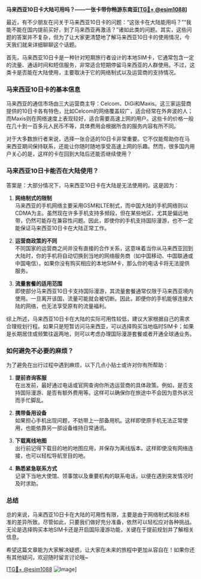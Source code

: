 **马来西亚10日卡大陆可用吗？——一张卡带你畅游东南亚[[TG💪+ @esim1088](https://t.me/s/esim1088)]**

最近，有不少朋友在问关于马来西亚10日卡的问题：“这张卡在大陆能用吗？”“我能不能在国内提前买好，到了马来西亚再激活？”诸如此类的问题。其实，这些问题的答案并不复杂，但为了让大家更清楚地了解马来西亚10日卡的使用情况，今天我们就来详细聊聊这个话题。

首先，马来西亚10日卡是一种针对短期旅行者设计的本地SIM卡，它通常包含一定的流量、通话时间和短信服务，非常适合短期停留马来西亚的人群使用。不过，这类卡是否能在大陆使用，主要取决于它的网络制式以及运营商的支持情况。

### 马来西亚10日卡的基本信息

马来西亚的通信市场由三大运营商主导：Celcom、DiGi和Maxis。这三家运营商提供的10日卡各有特色，比如Celcom的网络覆盖较广，适合经常在外奔波的人；而Maxis则在网络速度上表现较好，适合需要高速上网的用户。这些卡的价格一般在几十到一百多元人民币不等，具体费用会根据所含的服务内容有所不同。

对于大多数旅行者来说，选择一张合适的10日卡非常重要。它不仅能帮助你在马来西亚期间保持联系，还能让你随时随地享受高速上网的乐趣。然而，很多国内用户关心的是，这样的卡在回到大陆后还能否继续使用？

### 马来西亚10日卡能否在大陆使用？

答案是：大部分情况下，马来西亚10日卡在大陆是无法使用的。这是因为：

1. **网络制式的限制**  
   马来西亚的手机网络主要采用GSM和LTE制式，而中国大陆的手机网络则以CDMA为主。虽然现在许多手机支持多频段，但在某些地区，尤其是偏远地带，仍然可能存在兼容性问题。因此，即使你的手机支持国际漫游，也不一定能保证马来西亚10日卡在大陆正常工作。

2. **运营商政策的不同**  
   不同国家的运营商之间并没有直接的合作关系，这意味着当你从马来西亚回到大陆时，你的手机将自动切换到当地的网络服务商（如中国移动、中国联通或中国电信）。如果你没有购买相应的本地SIM卡，那么你的电话卡将无法提供服务。

3. **流量套餐的适用范围**  
   即使部分马来西亚10日卡支持国际漫游，其流量套餐通常仅限于马来西亚境内使用。一旦离开该国，流量可能就会被切断。因此，即便你的手机能够连接大陆的网络，也无法享受原有的流量福利。

综上所述，马来西亚10日卡在大陆的实际可用性较低，建议大家根据自己的需求合理规划行程。如果只是短暂访问马来西亚，可以选择购买当地临时SIM卡；如果是长期居住或频繁往返两地，则可以考虑办理国际漫游套餐或者开通全球通业务。

### 如何避免不必要的麻烦？

为了避免在出行过程中遇到麻烦，以下几点小贴士或许对你有所帮助：

1. **提前咨询客服**  
   在出发前，最好通过电话或官网查询你所选运营商的具体政策。例如，是否支持国际漫游、是否有额外费用等。这样可以确保你在旅途中不会因为意外状况而手忙脚乱。

2. **携带备用设备**  
   如果担心手机出现问题，不妨带上一部备用机。这样即使原手机无法正常使用，也能依靠另一部设备维持日常通讯。

3. **下载离线地图**  
   出行前记得下载目的地的地图应用，并保存为离线版本。这样即使没有网络连接，也可以轻松导航至目的地。

4. **熟悉紧急联系方式**  
   记录下当地大使馆、领事馆以及重要机构的联系电话，以便在遇到突发情况时及时求助。

### 总结

总的来说，马来西亚10日卡在大陆的可用性有限，主要是由于网络制式和技术标准的差异所致。尽管如此，只要我们做好充分准备，依然可以轻松应对各种挑战。无论是选择购买本地SIM卡还是开启国际漫游功能，关键在于提前规划并了解相关信息。

希望这篇文章能为大家解决疑惑，让大家在未来的旅程中更加从容自在！如果你还有其他疑问，欢迎随时留言讨论哦~ 

[[TG💪+ @esim1088](https://t.me/s/esim1088) ![Image](https://i.postimg.cc/4NQfJmqS/Snipaste-2025-05-13-00-14-12.png)]